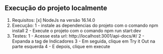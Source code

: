 ## Execução do projeto localmente
  1. Requisitos: 
    [x] NodeJs na versão 16.14.0
  2. Execução:
    1 - instale as dependencias do projeto com o comando npm install
    2 - Execute o projeto com o comando npm run start:dev
  3. Testes:
    1 - Acesse esta url: http://localhost:3001/api-docs/#/
    2 - Expanda a tag de Indicadores
    3 - Em seguida, clique em Try it Out na parte esquerda
    4 - E depois, clique em execute